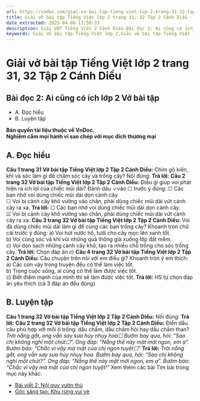 ```yaml
---
url: https://vndoc.com/giai-vo-bai-tap-tieng-viet-lop-2-trang-31-32-tap-2-canh-dieu-321459
title: Giải vở bài tập Tiếng Việt lớp 2 trang 31, 32 Tập 2 Cánh Diều - VnDoc.com
date_extracted: 2025-04-08 11:50:33
description: Giải VBT Tiếng Việt 2 Cánh Diều Bài đọc 2: Ai cũng có ích trang 31 được biên soạn nhằm giúp các em HS học tập tốt môn Tiếng Việt lớp 2 Cánh Diều. Mời các bạn tham khảo.
keywords: Giải Vở bài tập Tiếng Việt lớp 2,Giải vở bài tập Tiếng Việt lớp 2 trang 31 Tập 2 Cánh Diều,Giải Bài đọc 2 Ai cũng có ích Vở bài tập,Bài 26 Muôn loài chung sống lớp 2 Vở bài tập,Giải VBT Tiếng Việt lớp 2 Tập 2 trang 31 Cánh Diều,Giải Bài đọc 2 Ai cũng có ích lớp 2 Cánh Diều,Giải vbt Tiếng Việt lớp 2
---
```


# Giải vở bài tập Tiếng Việt lớp 2 trang 31, 32 Tập 2 Cánh Diều
## **Bài đọc 2: Ai cũng có ích lớp 2 Vở bài tập**
  * A. Đọc hiểu
  * B. Luyện tập

**Bản quyền tài liệu thuộc về VnDoc.**  
**Nghiêm cấm mọi hành vi sao chép với mục đích thương mại**
## **A. Đọc hiểu**
**Câu 1 trang 31 Vở bài tập Tiếng Việt lớp 2 Tập 2 Cánh Diều:** Chim gõ kiến, khỉ và sóc làm gì để chăm sóc cây và trồng cây? Nối đúng:
**Trả lời:**
**Câu 2 trang 32 Vở bài tập Tiếng Việt lớp 2 Tập 2 Cánh Diều:** Điều gì giúp voi phát hiện ra ích lợi của chiếc mũi dài? Đánh dấu ✓vào ☐ trước ý đúng:
☐ Các bạn nhờ voi dùng chiếc mũi dài dọn cành cây.  
☐ Voi bị cành cây khô vướng vào chân, phải dùng chiếc mũi dài vứt cành cây ra xa.
**Trả lời:**
☐ Các bạn nhờ voi dùng chiếc mũi dài dọn cành cây.  
☑ Voi bị cành cây khô vướng vào chân, phải dùng chiếc mũi dài vứt cành cây ra xa.
**Câu 3 trang 32 Vở bài tập Tiếng Việt lớp 2 Tập 2 Cánh Diều:** Voi đã dùng chiếc mũi dài làm gì để cùng các bạn trồng cây? Khoanh tròn chữ cái trước ý đúng:
a\) Voi hút nước hồ, tưới cho cây mọc lên xanh tốt.  
b\) Voi cùng sóc và khỉ vùi những quả thông già xuống lớp đất mềm.  
c\) Voi dọn sạch những cành cây khô, tạo ra nhiều chỗ trống cho sóc trồng cây.
**Trả lời:**
Chọn đáp án c\)
**Câu 4 trang 32 Vở bài tập Tiếng Việt lớp 2 Tập 2 Cánh Diều:** Câu chuyện trên nói với em điều gì? Khoanh tròn ý em thích:
a\) Các con vậy trong truyện đều có thể làm việc tốt.  
b\) Trong cuộc sống, ai cũng có thể làm được việc tốt.  
c\) Biết điểm mạnh của mình thì sẽ làm được việc tốt.
**Trả lời:**
HS tự chọn đáp án yêu thích \(cả 3 đáp án đều đúng\)
## **B. Luyện tập**
**Câu 1 trang 32 Vở bài tập Tiếng Việt lớp 2 Tập 2 Cánh Diều:** Nối đúng:
**Trả lời:**
**Câu 2 trang 32 Vở bài tập Tiếng Việt lớp 2 Tập 2 Cánh Diều:** Điền dấu câu phù hợp với mỗi ô trống: dấu chấm, dấu chấm hỏi hay dấu chấm than?
_Trời nắng gắt, ong vẫn say sưa húy nhụy hoa☐ Bướm bay qua, hỏi: “Sao chị không nghỉ một chút☐”. Ong đáp: “Nắng thế này mật mới ngon, em ạ”. Bướm bảo: “Chắc vì vậy mà mật của chị ngon tuyệt☐”_
**Trả lời:**
_Trời nắng gắt, ong vẫn say sưa húy nhụy hoa. Bướm bay qua, hỏi: “Sao chị không nghỉ một chút?”. Ong đáp: “Nắng thế này mật mới ngon, em ạ”. Bướm bảo: “Chắc vì vậy mà mật của chị ngon tuyệt\!”_
Xem thêm các bài Tìm bài trong mục này khác:
  * [Bài viết 2: Nội quy vườn thú](</giai-vo-bai-tap-tieng-viet-lop-2-trang-33-tap-2-canh-dieu-321465>)
  * [Góc sáng tạo: Khu rừng vui vẻ](</giai-vo-bai-tap-tieng-viet-lop-2-trang-34-tap-2-canh-dieu-321471>)

